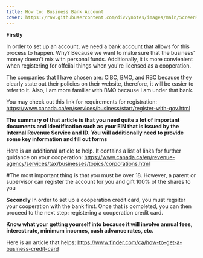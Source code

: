 ```yaml
---
title: How to: Business Bank Account
cover: https://raw.githubusercontent.com/divvynotes/images/main/Screen%20Shot%202021-09-24%20at%208.13.31%20PM.png
---
```


**Firstly**

In order to set up an account, we need a bank account that allows for this process to happen.
Why? Because we want to make sure that the business' money doesn't mix with personal funds. Additionally, it is more convienient when registering for offciial things when you're licensed as a cooperation.

The companies that I have chosen are: CIBC, BMO, and RBC because they clearly state out their policies on their website, therefore, it will be easier to refer to it. Also, I am more familiar with BMO because I am under that bank.

You may check out this link for requirements for registration:
 https://www.canada.ca/en/services/business/start/register-with-gov.html
 
**The summary of that article is that you need quite a lot of important documents and identification such as your EIN that is issued by the Internal Revenue Service and ID. You will additionally need to provide some key information and fill out forms**

Here is an additional article to help. It contains a list of links for further guidance on your cooperation: 
https://www.canada.ca/en/revenue-agency/services/tax/businesses/topics/corporations.html

#The most important thing is that you must be over 18. However, a parent or supervisor can register the account for you and gift 100% of the shares to you

**Secondly**
In order to set up a cooperation credit card, you must regsiter your cooperation with the bank first. Once that is completed, you can then proceed to the next step: registering a cooperation credit card.

**Know what your getting yourself into because it will involve annual fees, interest rate, minimum incomes, cash advance rates, etc.**

Here is an article that helps:
https://www.finder.com/ca/how-to-get-a-business-credit-card
